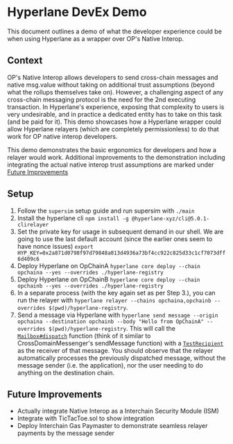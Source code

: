# Hyperlane DevEx Demo

This document outlines a demo of what the developer experience could be when using Hyperlane as a wrapper over OP's Native Interop.

## Context

OP's Native Interop allows developers to send cross-chain messages and native msg.value without taking on additional trust assumptions (beyond what the rollups themselves take on). However, a challenging aspect of any cross-chain messaging protocol is the need for the 2nd executing transaction. In Hyperlane's experience, exposing that complexity to users is very undesirable, and in practice a dedicated entity has to take on this task (and be paid for it). This demo showcases how a Hyperlane wrapper could allow Hyperlane relayers (which are completely permissionless) to do that work for OP native interop developers.

This demo demonstrates the basic ergonomics for developers and how a relayer would work. Additional improvements to the demonstration including integrating the actual native interop trust assumptions are marked under [Future Improvements](#future-improvements)

## Setup

1. Follow the `supersim` setup guide and run supersim with `./main`
2. Install the hyperlane cli `npm install -g @hyperlane-xyz/cli@5.0.1-clirelayer`
3. Set the private key for usage in subsequent demand in our shell. We are going to use the last default account (since the earlier ones seem to have nonce issues) `export HYP_KEY=0x2a871d0798f97d79848a013d4936a73bf4cc922c825d33c1cf7073dff6d409c6`
4. Deploy Hyperlane on OpChainA `hyperlane core deploy --chain opchaina --yes --overrides ./hyperlane-registry`
5. Deploy Hyperlane on OpChainB `hyperlane core deploy --chain opchainb --yes --overrides ./hyperlane-registry`
6. In a separate process (with the key again set as per Step 3.), you can run the relayer with `hyperlane relayer --chains opchaina,opchainb --overrides $(pwd)/hyperlane-registry`.
7. Send a message via Hyperlane with `hyperlane send message --origin opchaina --destination opchainb --body "Hello from OpChainA" --overrides $(pwd)/hyperlane-registry`. This will call the [`Mailbox#dispatch`](https://github.com/hyperlane-xyz/hyperlane-monorepo/blob/main/solidity/contracts/Mailbox.sol#L102) function (think of it similar to CrossDomainMessenger's sendMessage function) with a [`TestRecipient`](https://github.com/hyperlane-xyz/hyperlane-monorepo/blob/f7333794883759dda9dc45b1ce56ce2452e93785/solidity/contracts/test/TestRecipient.sol#L30) as the receiver of that message. You should observe that the relayer automatically processes the previously dispatched message, without the message sender (i.e. the application), nor the user needing to do anything on the destination chain.



## Future Improvements

- Actually integrate Native Interop as a Interchain Security Module (ISM)
- Integrate with TicTacToe.sol to show integration
- Deploy Interchain Gas Paymaster to demonstrate seamless relayer payments by the message sender